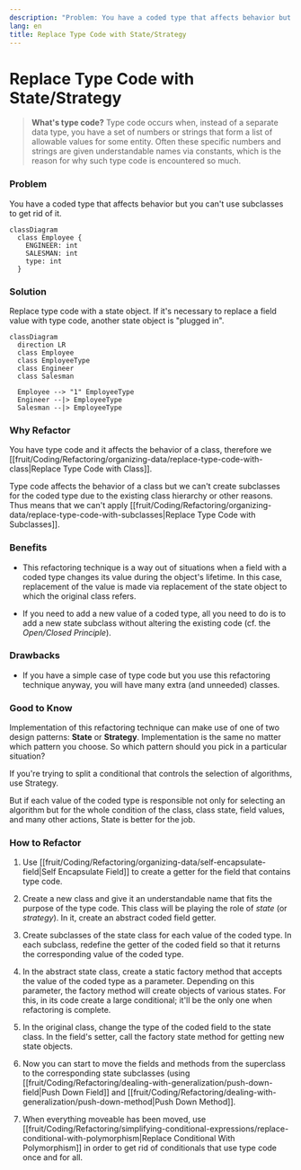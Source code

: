```yaml
---
description: "Problem: You have a coded type that affects behavior but you can't use subclasses to get rid of it. Solution: Replace type code with a state object. If it's necessary to replace a field value with type code, another state object is \"plugged in\"."
lang: en
title: Replace Type Code with State/Strategy
---
```

# Replace Type Code with State/Strategy

> **What's type code?** Type code occurs when, instead of a separate data type, you have a set of numbers or strings that form a list of allowable values for some entity. Often these specific numbers and strings are given understandable names via constants, which is the reason for why such type code is encountered so much.

### Problem

You have a coded type that affects behavior but you can't use subclasses to get rid of it.

```mermaid
classDiagram
  class Employee {
    ENGINEER: int
    SALESMAN: int
    type: int
  }
```

### Solution

Replace type code with a state object. If it's necessary to replace a field value with type code, another state object is "plugged in".

```mermaid
classDiagram
  direction LR
  class Employee
  class EmployeeType
  class Engineer
  class Salesman

  Employee --> "1" EmployeeType
  Engineer --|> EmployeeType
  Salesman --|> EmployeeType
```

### Why Refactor

You have type code and it affects the behavior of a class, therefore we [[fruit/Coding/Refactoring/organizing-data/replace-type-code-with-class|Replace Type Code with Class]].

Type code affects the behavior of a class but we can't create subclasses for the coded type due to the existing class hierarchy or other reasons. Thus means that we can't apply [[fruit/Coding/Refactoring/organizing-data/replace-type-code-with-subclasses|Replace Type Code with Subclasses]].

### Benefits

-   This refactoring technique is a way out of situations when a field with a coded type changes its value during the object's lifetime. In this case, replacement of the value is made via replacement of the state object to which the original class refers.

-   If you need to add a new value of a coded type, all you need to do is to add a new state subclass without altering the existing code (cf. the *Open/Closed Principle*).

### Drawbacks

-  If you have a simple case of type code but you use this refactoring technique anyway, you will have many extra (and unneeded) classes.

### Good to Know

Implementation of this refactoring technique can make use of one of two design patterns: **State** or **Strategy**. Implementation is the same no matter which pattern you choose. So which pattern should you pick in a particular situation?

If you're trying to split a conditional that controls the selection of
algorithms, use Strategy.

But if each value of the coded type is responsible not only for
selecting an algorithm but for the whole condition of the class, class state, field values, and many other actions, State is better for the job.

### How to Refactor

1.  Use [[fruit/Coding/Refactoring/organizing-data/self-encapsulate-field|Self Encapsulate Field]] to create a getter for the field that contains type code.

2.  Create a new class and give it an understandable name that fits the purpose of the type code. This class will be playing the role of *state* (or *strategy*). In it, create an abstract coded field getter.

3.  Create subclasses of the state class for each value of the coded type. In each subclass, redefine the getter of the coded field so that it returns the corresponding value of the coded type.

4.  In the abstract state class, create a static factory method that accepts the value of the coded type as a parameter. Depending on this parameter, the factory method will create objects of various states. For this, in its code create a large conditional; it'll be the only one when refactoring is complete.

5.  In the original class, change the type of the coded field to the state class. In the field's setter, call the factory state method  for getting new state objects.

6.  Now you can start to move the fields and methods from the superclass to the corresponding state subclasses (using  [[fruit/Coding/Refactoring/dealing-with-generalization/push-down-field|Push Down Field]] and [[fruit/Coding/Refactoring/dealing-with-generalization/push-down-method|Push Down Method]].

7.  When everything moveable has been moved, use [[fruit/Coding/Refactoring/simplifying-conditional-expressions/replace-conditional-with-polymorphism|Replace Conditional With Polymorphism]] in order to get rid of conditionals that use type code once and for all.
